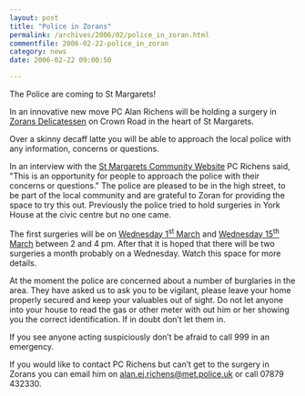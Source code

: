 ```yaml
---
layout: post
title: "Police in Zorans"
permalink: /archives/2006/02/police_in_zoran.html
commentfile: 2006-02-22-police_in_zoran
category: news
date: 2006-02-22 09:00:50

---
```


The Police are coming to St Margarets!

In an innovative new move PC Alan Richens will be holding a surgery in [Zorans Delicatessen](/cgi-bin/directory.cgi?key=200506220002&action=getlisting) on Crown Road in the heart of St Margarets.

Over a skinny decaff latte you will be able to approach the local police with any information, concerns or questions.

In an interview with the [St Margarets Community Website](https://stmargarets.london/) PC Richens said, "This is an opportunity for people to approach the police with their concerns or questions." The police are pleased to be in the high street, to be part of the local community and are grateful to Zoran for providing the space to try this out. Previously the police tried to hold surgeries in York House at the civic centre but no one came.

The first surgeries will be on [Wednesday 1<sup>st</sup> March](/cgi-bin/events.cgi?key=200602220259&action=getevent) and [Wednesday 15<sup>th</sup> March](/cgi-bin/events.cgi?key=200602220260&action=getevent) between 2 and 4 pm. After that it is hoped that there will be two surgeries a month probably on a Wednesday. Watch this space for more details.

At the moment the police are concerned about a number of burglaries in the area. They have asked us to ask you to be vigilant, please leave your home properly secured and keep your valuables out of sight. Do not let anyone into your house to read the gas or other meter with out him or her showing you the correct identification. If in doubt don’t let them in.

If you see anyone acting suspiciously don’t be afraid to call 999 in an emergency.

If you would like to contact PC Richens but can’t get to the surgery in Zorans you can email him on <alan.ej.richens@met.police.uk> or call 07879 432330.
